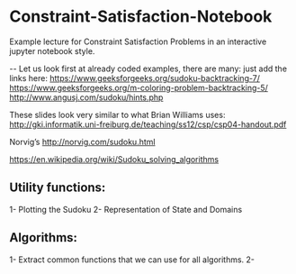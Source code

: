 # Constraint-Satisfaction-Notebook
Example lecture for Constraint Satisfaction Problems in an interactive jupyter notebook style.

-- Let us look first at already coded examples, there are many: just add the links here:
https://www.geeksforgeeks.org/sudoku-backtracking-7/
https://www.geeksforgeeks.org/m-coloring-problem-backtracking-5/
http://www.angusj.com/sudoku/hints.php


These slides look very similar to what Brian Williams uses:
http://gki.informatik.uni-freiburg.de/teaching/ss12/csp/csp04-handout.pdf


Norvig’s
http://norvig.com/sudoku.html


https://en.wikipedia.org/wiki/Sudoku_solving_algorithms


## Utility functions:
1- Plotting the Sudoku
2- Representation of State and Domains

## Algorithms:
1- Extract common functions that we can use for all algorithms.
2- 
